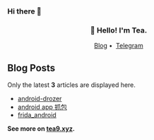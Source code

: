### Hi there 👋

<!--
**tea9/tea9** is a ✨ _special_ ✨ repository because its `README.md` (this file) appears on your GitHub profile.

Here are some ideas to get you started:

- 🔭 I’m currently working on ...
- 🌱 I’m currently learning ...
- 👯 I’m looking to collaborate on ...
- 🤔 I’m looking for help with ...
- 💬 Ask me about ...
- 📫 How to reach me: ...
- 😄 Pronouns: ...
- ⚡ Fun fact: ...
-->

<h3 align="center">👋 Hello! I'm Tea.</h3>

<p align="center">
<a href="http://tea9.xyz/">Blog</a>&nbsp;•&nbsp;
<a href="https://t.me/tea99">Telegram</a>
</p>

## Blog Posts

Only the latest **3** articles are displayed here.

<!--START_SECTION:posts-->
* [android-drozer](https://tea9.xyz/post/525637870.html)
* [android app 抓包](https://tea9.xyz/post/2081828674.html)
* [frida_android](https://tea9.xyz/post/1380470019.html)
<!--END_SECTION:posts-->

**See more on [tea9.xyz](https://tea9.xyz/).**
